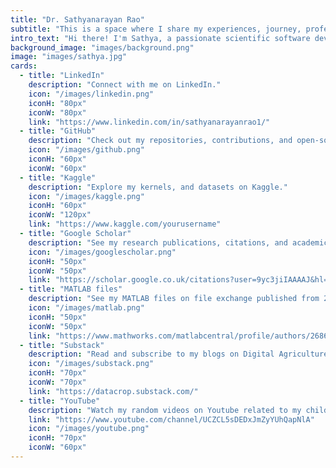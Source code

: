 ```yaml
---
title: "Dr. Sathyanarayan Rao"
subtitle: "This is a space where I share my experiences, journey, professional projects and interests."
intro_text: "Hi there! I'm Sathya, a passionate scientific software developer navigating the intersections of computational engineering and agriculture. My expertise lies in modeling, machine learning, and data assimiliation, complemented by a diverse educational background from institutions across the globe. Here, I share my professional experiences, academic milestones, blogs and projects that delve deep into the realms of computational modeling, agriculture and everything in between. Dive in to discover more about my journey!"
background_image: "images/background.png" 
image: "images/sathya.jpg"
cards:
  - title: "LinkedIn"
    description: "Connect with me on LinkedIn."
    icon: "/images/linkedin.png"
    iconH: "80px"
    iconW: "80px"
    link: "https://www.linkedin.com/in/sathyanarayanrao1/"
  - title: "GitHub"
    description: "Check out my repositories, contributions, and open-source projects on GitHub."
    icon: "/images/github.png"
    iconH: "60px"
    iconW: "60px"
  - title: "Kaggle"
    description: "Explore my kernels, and datasets on Kaggle."
    icon: "/images/kaggle.png"
    iconH: "60px"
    iconW: "120px"
    link: "https://www.kaggle.com/yourusername"
  - title: "Google Scholar"
    description: "See my research publications, citations, and academic contributions on Google Scholar."
    icon: "/images/googlescholar.png"
    iconH: "50px"
    iconW: "50px"
    link: "https://scholar.google.co.uk/citations?user=9yc3jiIAAAAJ&hl=en"
  - title: "MATLAB files"
    description: "See my MATLAB files on file exchange published from 2012 to 2018"
    icon: "/images/matlab.png"
    iconH: "50px"
    iconW: "50px"
    link: "https://www.mathworks.com/matlabcentral/profile/authors/2686490"
  - title: "Substack"
    description: "Read and subscribe to my blogs on Digital Agriculture and Data Sciences."
    icon: "/images/substack.png"
    iconH: "70px"
    iconW: "70px"
    link: "https://datacrop.substack.com/"
  - title: "YouTube"
    description: "Watch my random videos on Youtube related to my childhood (also current) interestes such as Trains, Buses, Food and Travel."
    link: "https://www.youtube.com/channel/UCZCL5sDEDxJmZyYUhQapNlA"
    icon: "/images/youtube.png"
    iconH: "70px"
    iconW: "60px"
---
```

